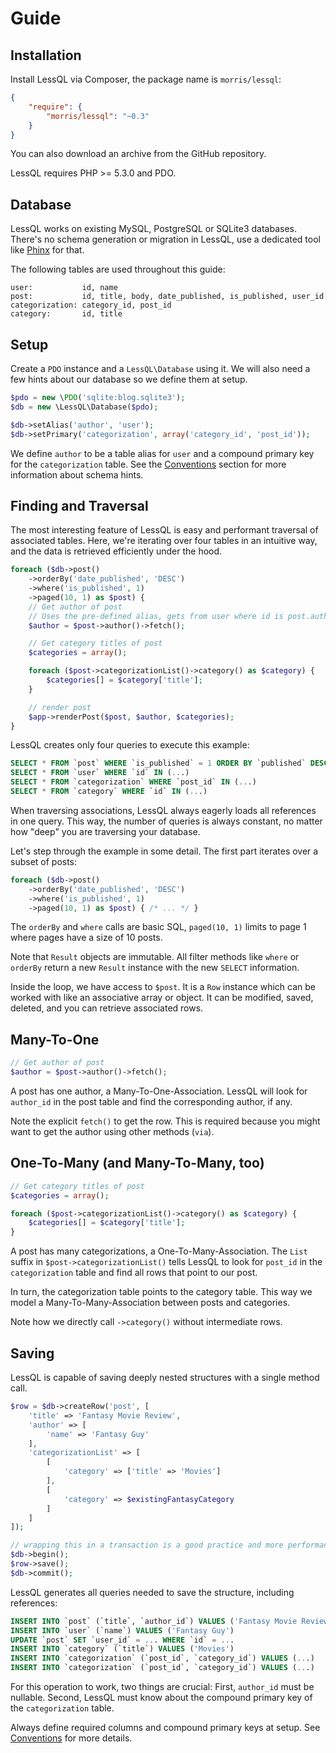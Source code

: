# Guide

## Installation

Install LessQL via Composer, the package name is `morris/lessql`:

```json
{
    "require": {
        "morris/lessql": "~0.3"
    }
}
```

You can also download an archive from the GitHub repository.

LessQL requires PHP >= 5.3.0 and PDO.

## Database

LessQL works on existing MySQL, PostgreSQL or SQLite3 databases. There's no schema generation or migration in LessQL, use a dedicated tool like [Phinx](https://phinx.org/) for that.

The following tables are used throughout this guide:

```
user:           id, name
post:           id, title, body, date_published, is_published, user_id
categorization: category_id, post_id
category:       id, title
```

## Setup

Create a `PDO` instance and a `LessQL\Database` using it. We will also need a few hints about our database so we define them at setup.

```php
$pdo = new \PDO('sqlite:blog.sqlite3');
$db = new \LessQL\Database($pdo);

$db->setAlias('author', 'user');
$db->setPrimary('categorization', array('category_id', 'post_id'));
```

We define `author` to be a table alias for `user` and a compound primary key for the `categorization` table. See the [Conventions](conventions.md) section for more information about schema hints.

## Finding and Traversal

The most interesting feature of LessQL is easy and performant traversal of associated tables. Here, we're iterating over four tables in an intuitive way, and the data is retrieved efficiently under the hood.

```php
foreach ($db->post()
    ->orderBy('date_published', 'DESC')
    ->where('is_published', 1)
    ->paged(10, 1) as $post) {
    // Get author of post
    // Uses the pre-defined alias, gets from user where id is post.author_id
    $author = $post->author()->fetch();

    // Get category titles of post
    $categories = array();

    foreach ($post->categorizationList()->category() as $category) {
        $categories[] = $category['title'];
    }

    // render post
    $app->renderPost($post, $author, $categories);
}
```

LessQL creates only four queries to execute this example:

```sql
SELECT * FROM `post` WHERE `is_published` = 1 ORDER BY `published` DESC LIMIT 10 OFFSET 0
SELECT * FROM `user` WHERE `id` IN (...)
SELECT * FROM `categorization` WHERE `post_id` IN (...)
SELECT * FROM `category` WHERE `id` IN (...)
```

When traversing associations, LessQL always eagerly loads all references in one query. This way, the number of queries is always constant, no matter how "deep" you are traversing your database.

Let's step through the example in some detail. The first part iterates over a subset of posts:

```php
foreach ($db->post()
    ->orderBy('date_published', 'DESC')
    ->where('is_published', 1)
    ->paged(10, 1) as $post) { /* ... */ }
```

The `orderBy` and `where` calls are basic SQL, `paged(10, 1)` limits to page 1 where pages have a size of 10 posts.

Note that `Result` objects are immutable. All filter methods like `where` or `orderBy` return a new `Result` instance with the new `SELECT` information.

Inside the loop, we have access to `$post`. It is a `Row` instance which can be worked with like an associative array or object. It can be modified, saved, deleted, and you can retrieve associated rows.

## Many-To-One

```php
// Get author of post
$author = $post->author()->fetch();
```

A post has one author, a Many-To-One-Association. LessQL will look for `author_id` in the post table and find the corresponding author, if any.

Note the explicit `fetch()` to get the row. This is required because you might want to get the author using other methods (`via`).

## One-To-Many (and Many-To-Many, too)

```php
// Get category titles of post
$categories = array();

foreach ($post->categorizationList()->category() as $category) {
    $categories[] = $category['title'];
}
```

A post has many categorizations, a One-To-Many-Association. The `List` suffix in `$post->categorizationList()` tells LessQL to look for `post_id` in the `categorization` table and find all rows that point to our post.

In turn, the categorization table points to the category table. This way we model a Many-To-Many-Association between posts and categories.

Note how we directly call `->category()` without intermediate rows.

## Saving

LessQL is capable of saving deeply nested structures with a single method call.

```php
$row = $db->createRow('post', [
    'title' => 'Fantasy Movie Review',
    'author' => [
        'name' => 'Fantasy Guy'
    ],
    'categorizationList' => [
        [
            'category' => ['title' => 'Movies']
        ],
        [
            'category' => $existingFantasyCategory
        ]
    ]
]);

// wrapping this in a transaction is a good practice and more performant
$db->begin();
$row->save();
$db->commit();
```

LessQL generates all queries needed to save the structure, including references:

```sql
INSERT INTO `post` (`title`, `author_id`) VALUES ('Fantasy Movie Review', NULL)
INSERT INTO `user` (`name`) VALUES ('Fantasy Guy')
UPDATE `post` SET `user_id` = ... WHERE `id` = ...
INSERT INTO `category` (`title`) VALUES ('Movies')
INSERT INTO `categorization` (`post_id`, `category_id`) VALUES (...)
INSERT INTO `categorization` (`post_id`, `category_id`) VALUES (...)
```

For this operation to work, two things are crucial: First, `author_id` must be nullable. Second, LessQL must know about the compound primary key of the `categorization` table.

Always define required columns and compound primary keys at setup. See [Conventions](conventions.md) for more details.

